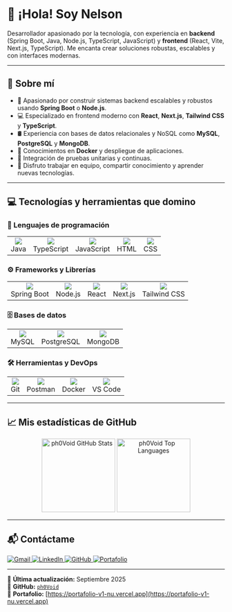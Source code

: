 # 👋 ¡Hola! Soy **Nelson** 

Desarrollador apasionado por la tecnología, con experiencia en **backend** (Spring Boot, Java, Node.js, TypeScript, JavaScript) y **frontend** (React, Vite, Next.js, TypeScript). Me encanta crear soluciones robustas, escalables y con interfaces modernas.

---

## 🚀 Sobre mí

- 🔧 Apasionado por construir sistemas backend escalables y robustos usando **Spring Boot** o **Node.js**.
- 💻 Especializado en frontend moderno con **React**, **Next.js**, **Tailwind CSS** y **TypeScript**.
- 🛢️ Experiencia con bases de datos relacionales y NoSQL como **MySQL**, **PostgreSQL** y **MongoDB**.
- 🐳 Conocimientos en **Docker** y despliegue de aplicaciones.
- 🧪 Integración de pruebas unitarias y continuas.
- 🤝 Disfruto trabajar en equipo, compartir conocimiento y aprender nuevas tecnologías.

---

## 💻 Tecnologías y herramientas que domino

### 🧠 Lenguajes de programación
<table>
  <tr>
    <td align="center"><img src="https://skillicons.dev/icons?i=java" /><br>Java</td>
    <td align="center"><img src="https://skillicons.dev/icons?i=ts" /><br>TypeScript</td>
    <td align="center"><img src="https://skillicons.dev/icons?i=js" /><br>JavaScript</td>
    <td align="center"><img src="https://skillicons.dev/icons?i=html" /><br>HTML</td>
    <td align="center"><img src="https://skillicons.dev/icons?i=css" /><br>CSS</td>
  </tr>
</table>

### ⚙️ Frameworks y Librerías
<table>
  <tr>
    <td align="center"><img src="https://skillicons.dev/icons?i=spring" /><br>Spring Boot</td>
    <td align="center"><img src="https://skillicons.dev/icons?i=nodejs" /><br>Node.js</td>
    <td align="center"><img src="https://skillicons.dev/icons?i=react" /><br>React</td>
    <td align="center"><img src="https://skillicons.dev/icons?i=nextjs" /><br>Next.js</td>
    <td align="center"><img src="https://skillicons.dev/icons?i=tailwind" /><br>Tailwind CSS</td>
  </tr>
</table>

### 🗄️ Bases de datos
<table>
  <tr>
    <td align="center"><img src="https://skillicons.dev/icons?i=mysql" /><br>MySQL</td>
    <td align="center"><img src="https://skillicons.dev/icons?i=postgres" /><br>PostgreSQL</td>
    <td align="center"><img src="https://skillicons.dev/icons?i=mongodb" /><br>MongoDB</td>
  </tr>
</table>

### 🛠️ Herramientas y DevOps
<table>
  <tr>
    <td align="center"><img src="https://skillicons.dev/icons?i=git" /><br>Git</td>
    <td align="center"><img src="https://skillicons.dev/icons?i=postman" /><br>Postman</td>
    <td align="center"><img src="https://skillicons.dev/icons?i=docker" /><br>Docker</td>
    <td align="center"><img src="https://skillicons.dev/icons?i=vscode" /><br>VS Code</td>
  </tr>
</table>

---

## 📈 Mis estadísticas de GitHub

<div align="center">
  <img src="https://github-readme-stats.vercel.app/api?username=ph0Void&show_icons=true&theme=tokyonight&hide=issues" alt="ph0Void GitHub Stats" height="170" />
  <img src="https://github-readme-stats.vercel.app/api/top-langs/?username=ph0Void&layout=compact&theme=tokyonight&langs_count=10" alt="ph0Void Top Languages" height="170" />
</div>

---

## 📬 Contáctame

<p align="left">
  <a href="mailto:nsq433023@gmail.com" target="_blank">
    <img src="https://img.shields.io/badge/-Gmail-D14836?style=for-the-badge&logo=gmail&logoColor=white" alt="Gmail" />
  </a>
  <a href="https://www.linkedin.com/in/nelson-soriano-quispe-a2ba28267" target="_blank">
    <img src="https://img.shields.io/badge/-LinkedIn-0077B5?style=for-the-badge&logo=Linkedin&logoColor=white" alt="LinkedIn" />
  </a>
  <a href="https://github.com/ph0Void" target="_blank">
    <img src="https://img.shields.io/badge/-GitHub-181717?style=for-the-badge&logo=github&logoColor=white" alt="GitHub" />
  </a>
  <a href="https://portafolio-v1-nu.vercel.app" target="_blank">
    <img src="https://img.shields.io/badge/-Portafolio-24292F?style=for-the-badge&logo=vercel&logoColor=white" alt="Portafolio" />
  </a>
</p>

---

📅 **Última actualización:** Septiembre 2025  
🎯 **GitHub:** [`ph0Void`](https://github.com/ph0Void)  
🔗 **Portafolio:** [https://portafolio-v1-nu.vercel.app](https://portafolio-v1-nu.vercel.app)

